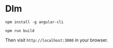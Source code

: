 # Dlm

```npm install -g angular-cli```

```npm run build```

Then visit `http://localhost:3000` in your browser.
